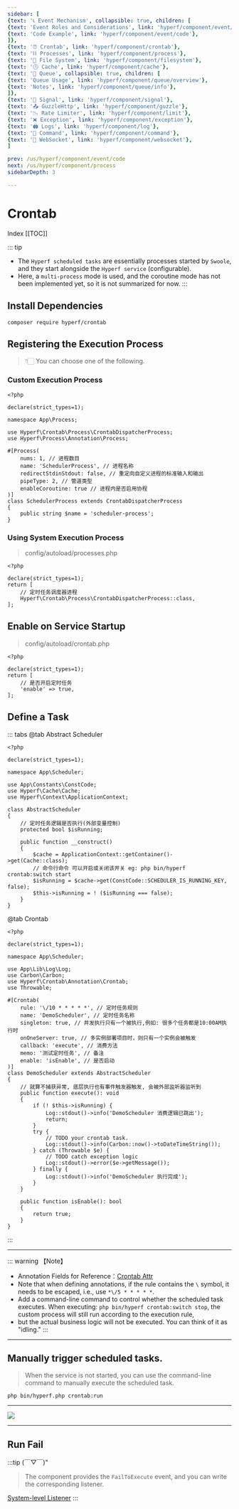 ```yaml
---
sidebar: [
{text: '📞 Event Mechanism', collapsible: true, children: [
{text: 'Event Roles and Considerations', link: 'hyperf/component/event/event'},
{text: 'Code Example', link: 'hyperf/component/event/code'},
]},
{text: '⏰ Crontab', link: 'hyperf/component/crontab'},
{text: '⛓ Processes', link: 'hyperf/component/process'},
{text: '📝 File System', link: 'hyperf/component/filesystem'},
{text: '🕓 Cache', link: 'hyperf/component/cache'},
{text: '📩 Queue', collapsible: true, children: [
{text: 'Queue Usage', link: 'hyperf/component/queue/overview'},
{text: 'Notes', link: 'hyperf/component/queue/info'},
]},
{text: '🚦 Signal', link: 'hyperf/component/signal'},
{text: '📤 GuzzleHttp', link: 'hyperf/component/guzzle'},
{text: '📉 Rate Limiter', link: 'hyperf/component/limit'},
{text: '❌ Exception', link: 'hyperf/component/exception'},
{text: '🖨 Logs', link: 'hyperf/component/log'},
{text: '📡 Command', link: 'hyperf/component/command'},
{text: '🔁 WebSocket', link: 'hyperf/component/websocket'},
]

prev: /us/hyperf/component/event/code
next: /us/hyperf/component/process
sidebarDepth: 3

---
```


# Crontab

Index
[[TOC]]

::: tip

- The `Hyperf scheduled tasks` are essentially processes started by `Swoole`, and they start alongside the `Hyperf service` (configurable).
- Here, a `multi-process` mode is used, and the coroutine mode has not been implemented yet, so it is not summarized for now.
:::

## Install Dependencies

```shell:no-line-numbers
composer require hyperf/crontab
```

## Registering the Execution Process

> 👇🏻 You can choose one of the following.

### Custom Execution Process

```php:no-line-numbers
<?php

declare(strict_types=1);

namespace App\Process;

use Hyperf\Crontab\Process\CrontabDispatcherProcess;
use Hyperf\Process\Annotation\Process;

#[Process(
    nums: 1, // 进程数目
    name: 'SchedulerProcess', // 进程名称
    redirectStdinStdout: false, // 重定向自定义进程的标准输入和输出
    pipeType: 2, // 管道类型
    enableCoroutine: true // 进程内是否启用协程
)]
class SchedulerProcess extends CrontabDispatcherProcess
{
    public string $name = 'scheduler-process';
}

```

### Using System Execution Process

> config/autoload/processes.php

```php:no-line-numbers
<?php

declare(strict_types=1);
return [
    // 定时任务调度器进程
    Hyperf\Crontab\Process\CrontabDispatcherProcess::class,
];
```

## Enable on Service Startup

> config/autoload/crontab.php

```php:no-line-numbers
<?php

declare(strict_types=1);
return [
    // 是否开启定时任务
    'enable' => true,
];
```

## Define a Task

::: tabs
@tab Abstract Scheduler
```php:no-line-numbers
<?php

declare(strict_types=1);

namespace App\Scheduler;

use App\Constants\ConstCode;
use Hyperf\Cache\Cache;
use Hyperf\Context\ApplicationContext;

class AbstractScheduler
{
    // 定时任务逻辑是否执行(外部变量控制)
    protected bool $isRunning;

    public function __construct()
    {
        $cache = ApplicationContext::getContainer()->get(Cache::class);
        // 命令行命令 可以开启或关闭该开关 eg: php bin/hyperf crontab:switch start
        $isRunning = $cache->get(ConstCode::SCHEDULER_IS_RUNNING_KEY, false);
        $this->isRunning = ! ($isRunning === false);
    }
}

```
@tab Crontab
```php:no-line-numbers
<?php

declare(strict_types=1);

namespace App\Scheduler;

use App\Lib\Log\Log;
use Carbon\Carbon;
use Hyperf\Crontab\Annotation\Crontab;
use Throwable;

#[Crontab(
    rule: '\/10 * * * * *', // 定时任务规则
    name: 'DemoScheduler', // 定时任务名称
    singleton: true, // 并发执行只有一个被执行,例如: 很多个任务都是10:00AM执行时
    onOneServer: true, // 多实例部署项目时，则只有一个实例会被触发
    callback: 'execute', // 消费方法
    memo: '测试定时任务', // 备注
    enable: 'isEnable', // 是否启动
)]
class DemoScheduler extends AbstractScheduler
{
    // 就算不捕获异常, 底层执行也有事件触发器触发, 会被外部监听器监听到
    public function execute(): void
    {
        if (! $this->isRunning) {
            Log::stdout()->info('DemoScheduler 消费逻辑已跳出');
            return;
        }
        try {
            // TODO your crontab task.
            Log::stdout()->info(Carbon::now()->toDateTimeString());
        } catch (Throwable $e) {
            // TODO catch exception logic
            Log::stdout()->error($e->getMessage());
        } finally {
            Log::stdout()->info('DemoScheduler 执行完成');
        }
    }

    public function isEnable(): bool
    {
        return true;
    }
}

```
:::

---

::: warning 【Note】

- Annotation Fields for Reference：[Crontab Attr](https://hyperf.wiki/3.0/#/zh-cn/crontab?id=%e4%bb%bb%e5%8a%a1%e5%b1%9e%e6%80%a7)
- Note that when defining annotations, if the rule contains the `\` symbol, it needs to be escaped, i.e., use `*\/5 * * * * *`.
- Add a command-line command to control whether the scheduled task executes.
When executing: `php bin/hyperf crontab:switch stop`, the custom process will still run according to the execution rule, 
- but the actual business logic will not be executed. You can think of it as "idling."
:::

---

## Manually trigger scheduled tasks.

> When the service is not started, you can use the command-line command to manually execute the scheduled task.**<Badge type="tip" text="Hyperf v3.x" vertical="middle" />**

```shell:no-line-numbers
php bin/hyperf.php crontab:run
```
---
![](https://img.tzf-foryou.xyz/img/20231226005658.png)

---

## Run Fail

:::tip (￣▽￣)"
> The component provides the `FailToExecute` event, and you can write the corresponding listener.

[System-level Listener](/us/hyperf/component/event/code.md#system-level-listener)
:::

